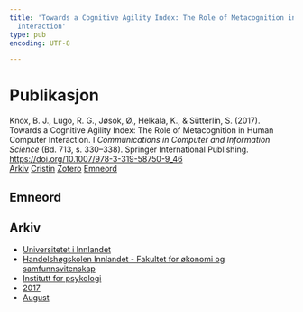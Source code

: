 ```yaml
---
title: 'Towards a Cognitive Agility Index: The Role of Metacognition in Human Computer
  Interaction'
type: pub
encoding: UTF-8

---
```

<h1>Publikasjon</h1>
<article id="csl-bib-container-DF8JFFZ7" class="csl-bib-container">
  <div class="csl-bib-body"> <div class="csl-entry">Knox, B. J., Lugo, R. G., Jøsok, Ø., Helkala, K., &#38; Sütterlin, S. (2017). Towards a Cognitive Agility Index: The Role of Metacognition in Human Computer Interaction. I <i>Communications in Computer and Information Science</i> (Bd. 713, s. 330–338). Springer International Publishing. <a href="https://doi.org/10.1007/978-3-319-58750-9_46">https://doi.org/10.1007/978-3-319-58750-9_46</a></div> </div>
  <div class="csl-bib-buttons">
    <a href="#taxonomy-article-DF8JFFZ7" alt="archive" class="csl-bib-button">Arkiv</a>
    <a href="https://app.cristin.no/results/show.jsf?id=1484676" alt="Cristin" class="csl-bib-button">Cristin</a>
    <a href="http://zotero.org/groups/5881554/items/DF8JFFZ7" alt="Zotero" class="csl-bib-button">Zotero</a>
    <a href="#keywords-article-DF8JFFZ7" alt="keywords" class="csl-bib-button">Emneord</a>
  </div>
  <div id="csl-bib-meta-container-DF8JFFZ7"></div>
</article>
<div id="csl-bib-meta-DF8JFFZ7" class="csl-bib-meta">
  <article id="keywords-article-DF8JFFZ7" class="keywords-article">
    <h1>Emneord</h1>
    
  </article>
  <article id="taxonomy-article-DF8JFFZ7" class="taxonomy-article">
    <h1>Arkiv</h1>
    <ul>
      <li>
        <a href="/nn/archive/?key=3DCRN523">Universitetet i Innlandet</a>
      </li>
      <li>
        <a href="/nn/archive/?key=DU8Q9LN9">Handelshøgskolen Innlandet - Fakultet for økonomi og samfunnsvitenskap</a>
      </li>
      <li>
        <a href="/nn/archive/?key=KTD9NXA8">Institutt for psykologi</a>
      </li>
      <li>
        <a href="/nn/archive/?key=E9KSSDJQ">2017</a>
      </li>
      <li>
        <a href="/nn/archive/?key=VUADN44H">August</a>
      </li>
    </ul>
  </article>
</div>
